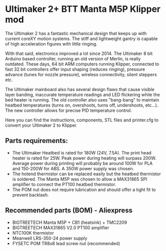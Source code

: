 # Ultimaker 2+ BTT Manta M5P Klipper mod 
The Ultimaker 2 has a fantastic mechanical design that keeps up with current coreXY motion systems. The stiff and lightweight gantry is capable of high acceleration figures with little ringing. 

With that said, electronics improved a lot since 2014.
The Ultimaker 8 bit Arduino based controller, running an old version of Merlin, is really outdated.
These days, 64 bit ARM computers running Klipper, connected to fast 32 bit controllers offer input shaping (reduces ringing), pressure advance (tunes for nozzle pressure), wireless connectivity, silent steppers etc.

The Ultimaker mainboard also has several design flaws that cause visible layer banding, inaccurate temperature readings and LED flickering while the bed heater is running. The old controller also uses "bang-bang" to maintain heatbed temperatures (turns on, overshoots, turns off, undershoots, etc...). The new controller allows for precise PID temperature control.

Here you can find the instructions, components, STL files and printer.cfg to convert your Ultimaker 2 to Klipper.

## Parts requirements:
- The Ultimaker Heatbed is rated for 180W (24V, 7.5A). The print head heater is rated for 25W. Peak power during heating will surpass 200W. Average power during printing will probably be around 100W for PLA and 150-200W for ABS. A 350W power supply was chosen.
- The hotend thermistor can be replaced easily but the heatbed thermistor is soldered. The Manta M5P was chosen to allow a MAX31865 SPI amplifier to connect the PT100 heatbed thermistor.
- The POM nut does not require lubrication and should offer a tight fit to prevent backlash.

## Recommended parts (BOM) - Aliexpress
- BIGTREETECH Manta M5P + CB1 (heatsink) + TMC2209
- BIGTREETECH MAX31865 V2.0 PT100 amplifier
- NTC100K thermistor
- Meanwell LRS-350-24 power supply
- FYSETC POM TR8x8 lead screw nut (recommended)

